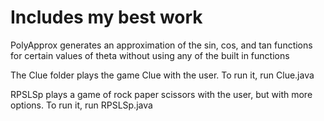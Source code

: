# Includes my best work

PolyApprox generates an approximation of the sin, cos, and tan functions for certain values of theta without using any of the built in functions


The Clue folder plays the game Clue with the user. To run it, run Clue.java

RPSLSp plays a game of rock paper scissors with the user, but with more options. To run it, run RPSLSp.java
